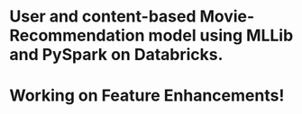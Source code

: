 #  User and content-based Movie-Recommendation model using MLLib and PySpark on Databricks. 

# Working on Feature Enhancements!
